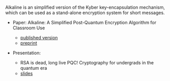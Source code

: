 Alkaline is an simplified version of the Kyber key-encapsulation mechanism, 
which can be used as a stand-alone encryption system for short messages.

- Paper:  Alkaline: A Simplified Post-Quantum Encryption Algorithm for Classroom Use
	- [published version](https://www.tandfonline.com/doi/full/10.1080/10511970.2023.2235696)
	- [preprint](https://github.com/joshuarbholden/alkaline/blob/main/alkaline-post.pdf)

- Presentation: 	
	- RSA is dead, long live PQC! Cryptography for undergrads in the quantum era
	- [slides](https://github.com/joshuarbholden/alkaline/blob/main/alkaline-talk.pdf)
